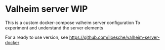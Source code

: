 # Valheim server WIP
This is a custom docker-compose valheim server configuration
To experiment and understand the server elements

For a ready to use version, see https://github.com/lloesche/valheim-server-docker 
